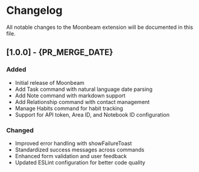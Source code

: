 # Changelog

All notable changes to the Moonbeam extension will be documented in this file.

## [1.0.0] - {PR_MERGE_DATE}

### Added
- Initial release of Moonbeam
- Add Task command with natural language date parsing
- Add Note command with markdown support
- Add Relationship command with contact management
- Manage Habits command for habit tracking
- Support for API token, Area ID, and Notebook ID configuration

### Changed
- Improved error handling with showFailureToast
- Standardized success messages across commands
- Enhanced form validation and user feedback
- Updated ESLint configuration for better code quality